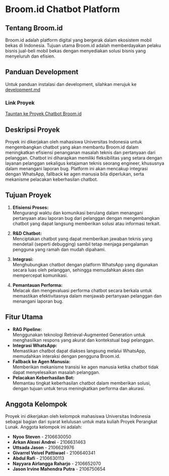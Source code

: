 # Broom.id Chatbot Platform

## Tentang Broom.id

Broom.id adalah platform digital yang bergerak dalam ekosistem mobil bekas di Indonesia. Tujuan utama Broom.id adalah memberdayakan pelaku bisnis jual-beli mobil bekas dengan menyediakan solusi bisnis yang menyeluruh dan efisien.

## Panduan Development

Untuk panduan instalasi dan development, silahkan merujuk ke [development.md](./development.md)

### Link Proyek
[Tauntan ke Proyek Chatbot Broom.id](https://sapungobrol.nairlangga.com/)

## Deskripsi Proyek

Proyek ini dikerjakan oleh mahasiswa Universitas Indonesia untuk mengembangkan chatbot yang akan membantu Broom.id dalam meningkatkan efisiensi penanganan masalah teknis dan pertanyaan dari pelanggan. Chatbot ini diharapkan memiliki fleksibilitas yang setara dengan layanan pelanggan sekaligus ketajaman teknis seorang engineer, khususnya dalam menangani laporan bug. Platform ini akan mencakup integrasi dengan WhatsApp, fallback ke agen manusia bila diperlukan, serta mekanisme pelacakan keberhasilan chatbot.

## Tujuan Proyek

1. **Efisiensi Proses:**  
   Mengurangi waktu dan komunikasi berulang dalam menangani pertanyaan atau laporan bug dari pelanggan dengan mengembangkan chatbot yang dapat langsung memberikan solusi atau informasi terkait.

2. **R&D Chatbot:**  
   Menciptakan chatbot yang dapat memberikan jawaban teknis yang mendetail (seperti debugging) sambil tetap menjaga pengalaman pengguna yang ramah dan mudah dipahami.

3. **Integrasi:**  
   Menghubungkan chatbot dengan platform WhatsApp yang digunakan secara luas oleh pelanggan, sehingga memudahkan akses dan mempercepat komunikasi.

4. **Pemantauan Performa:**  
   Melacak dan mengevaluasi performa chatbot secara berkala untuk memastikan efektivitasnya dalam menjawab pertanyaan pelanggan dan menangani laporan bug.

## Fitur Utama

- **RAG Pipeline:**  
  Menggunakan teknologi Retrieval-Augmented Generation untuk menghasilkan respons yang akurat dan kontekstual bagi pelanggan.
- **Integrasi WhatsApp:**  
  Memastikan chatbot dapat diakses langsung melalui WhatsApp, memudahkan interaksi dengan pengguna Broom.id.
- **Fallback ke Agen Manusia:**  
  Memberikan mekanisme transisi ke agen manusia ketika chatbot tidak dapat menyelesaikan masalah pelanggan.
- **Pelacakan Keberhasilan Bot:**  
  Memantau tingkat keberhasilan chatbot dalam memberikan solusi, dengan tujuan untuk terus meningkatkan performa dan akurasi.

## Anggota Kelompok

Proyek ini dikerjakan oleh kelompok mahasiswa Universitas Indonesia sebagai bagian dari syarat kelulusan untuk mata kuliah Proyek Perangkat Lunak. Anggota kelompok ini adalah:

- **Nyoo Steven** - 2106630050
- **Arkan Alexei Andrei** - 2106631463
- **Uttsada Jason** - 2106629976
- **Givarrel Veivel Pattiwael** - 2106640341
- **Abdul Rafi** - 2106630113
- **Nayyara Airlangga Raharjo** - 2106652070
- **Jason Irvine Mahendra Putra** - 2106750654
